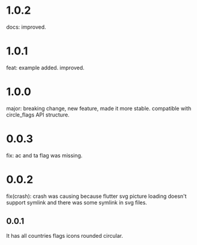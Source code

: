 # 1.0.2
docs: improved.

# 1.0.1
feat: example added. improved.

# 1.0.0
major: breaking change, new feature, made it more stable. compatible with circle_flags API structure.

# 0.0.3
fix: ac and ta flag was missing.

# 0.0.2
fix(crash): crash was causing because flutter svg picture loading doesn't support symlink and there was some symlink in svg files.

## 0.0.1
It has all countries flags icons rounded circular.
